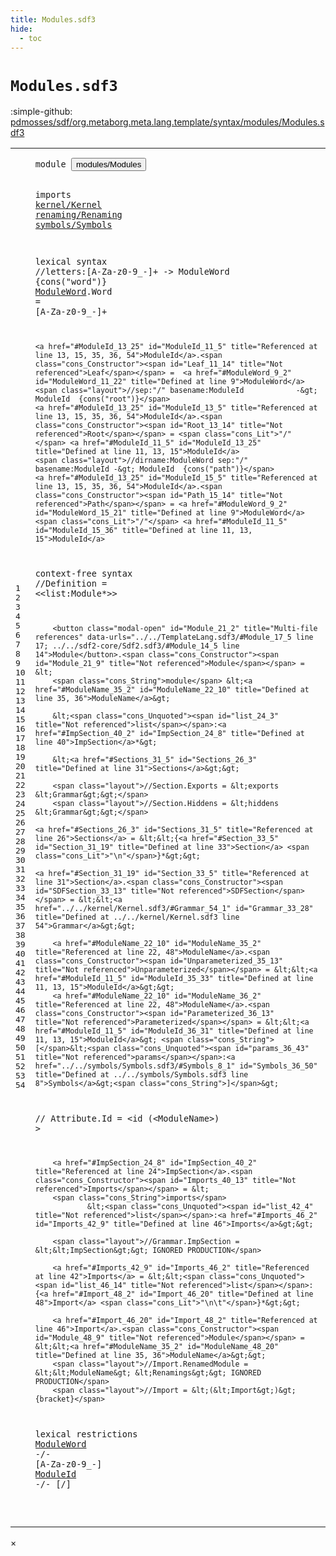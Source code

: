 ```yaml
---
title: Modules.sdf3
hide:
  - toc
---
```


# `Modules.sdf3`

:simple-github: [pdmosses/sdf/org.metaborg.meta.lang.template/syntax/modules/Modules.sdf3]

[pdmosses/sdf/org.metaborg.meta.lang.template/syntax/modules/Modules.sdf3]: https://github.com/pdmosses/sdf/blob/master/org.metaborg.meta.lang.template/syntax/modules/Modules.sdf3 "The source file on GitHub"

<div class="sdf3"><table class="highlighttable"><tbody><tr><td class="linenos"><div class="linenodiv"><pre><span></span>1
2
3
4
5
6
7
8
9
10
11
12
13
14
15
16
17
18
19
20
21
22
23
24
25
26
27
28
29
30
31
32
33
34
35
36
37
38
39
40
41
42
43
44
45
46
47
48
49
50
51
52
53
54
</pre></div></td>
<td class="code"><pre><code><span class="keyword">module</span> <button class="modal-open" id="modules/Modules_1_8" title="Multi-file references" data-urls="../../TemplateLang.sdf3/#modules/Modules_13_3 line 13; ../../sdf2-core/SDF.sdf3/#modules/Modules_2_24 line 2; ../../sdf2-core/Sdf2-Syntax.sdf3/#modules/Modules_5_9 line 5; ../../sdf2-core/Sdf2.sdf3/#modules/Modules_10_3 line 10">modules/Modules</button>

<span class="keyword">imports</span> <a href="../../kernel/Kernel.sdf3/#kernel/Kernel_1_8" id="kernel/Kernel_3_9" title="Defined at ../../kernel/Kernel.sdf3 line 1">kernel/Kernel</a> 
        <a href="../../renaming/Renaming.sdf3/#renaming/Renaming_1_8" id="renaming/Renaming_4_9" title="Defined at ../../renaming/Renaming.sdf3 line 1">renaming/Renaming</a>
        <a href="../../symbols/Symbols.sdf3/#symbols/Symbols_1_8" id="symbols/Symbols_5_9" title="Defined at ../../symbols/Symbols.sdf3 line 1">symbols/Symbols</a>
 
<span class="keyword">lexical syntax</span>
    <span class="layout">//letters:[A-Za-z0-9\_\-]+ -&gt; ModuleWord  {cons("word")}</span>
        <a href="#ModuleWord_11_22" id="ModuleWord_9_2" title="Referenced at line 11, 15, 53">ModuleWord</a>.<span class="cons_Constructor"><span id="Word_9_13" title="Not referenced">Word</span></span> = [<span class="cons_Regular">A</span>-<span class="cons_Regular">Z</span><span class="cons_Regular">a</span>-<span class="cons_Regular">z</span><span class="cons_Regular">0</span>-<span class="cons_Regular">9</span>\_\-]+
        
    <a href="#ModuleId_13_25" id="ModuleId_11_5" title="Referenced at line 13, 15, 35, 36, 54">ModuleId</a>.<span class="cons_Constructor"><span id="Leaf_11_14" title="Not referenced">Leaf</span></span> =  <a href="#ModuleWord_9_2" id="ModuleWord_11_22" title="Defined at line 9">ModuleWord</a>
    <span class="layout">//sep:"/" basename:ModuleId            -&gt; ModuleId  {cons("root")}</span>
    <a href="#ModuleId_13_25" id="ModuleId_13_5" title="Referenced at line 13, 15, 35, 36, 54">ModuleId</a>.<span class="cons_Constructor"><span id="Root_13_14" title="Not referenced">Root</span></span> = <span class="cons_Lit">"/"</span> <a href="#ModuleId_11_5" id="ModuleId_13_25" title="Defined at line 11, 13, 15">ModuleId</a>
    <span class="layout">//dirname:ModuleWord sep:"/" basename:ModuleId -&gt; ModuleId  {cons("path")}</span>
    <a href="#ModuleId_13_25" id="ModuleId_15_5" title="Referenced at line 13, 15, 35, 36, 54">ModuleId</a>.<span class="cons_Constructor"><span id="Path_15_14" title="Not referenced">Path</span></span> = <a href="#ModuleWord_9_2" id="ModuleWord_15_21" title="Defined at line 9">ModuleWord</a> <span class="cons_Lit">"/"</span> <a href="#ModuleId_11_5" id="ModuleId_15_36" title="Defined at line 11, 13, 15">ModuleId</a>
    

<span class="keyword">context-free syntax</span>
        <span class="layout">//Definition = &lt;&lt;list:Module*&gt;&gt;</span>
        
        <button class="modal-open" id="Module_21_2" title="Multi-file references" data-urls="../../TemplateLang.sdf3/#Module_17_5 line 17; ../../sdf2-core/Sdf2.sdf3/#Module_14_5 line 14">Module</button>.<span class="cons_Constructor"><span id="Module_21_9" title="Not referenced">Module</span></span> = &lt;
        <span class="cons_String">module</span> &lt;<a href="#ModuleName_35_2" id="ModuleName_22_10" title="Defined at line 35, 36">ModuleName</a>&gt;
        
        &lt;<span class="cons_Unquoted"><span id="list_24_3" title="Not referenced">list</span></span>:<a href="#ImpSection_40_2" id="ImpSection_24_8" title="Defined at line 40">ImpSection</a>*&gt;
        
        &lt;<a href="#Sections_31_5" id="Sections_26_3" title="Defined at line 31">Sections</a>&gt;&gt;
        
        <span class="layout">//Section.Exports = &lt;exports &lt;Grammar&gt;&gt;</span>
        <span class="layout">//Section.Hiddens = &lt;hiddens &lt;Grammar&gt;&gt;</span>
        
    <a href="#Sections_26_3" id="Sections_31_5" title="Referenced at line 26">Sections</a> = &lt;&lt;{<a href="#Section_33_5" id="Section_31_19" title="Defined at line 33">Section</a> <span class="cons_Lit">"\n"</span>}*&gt;&gt;
    
    <a href="#Section_31_19" id="Section_33_5" title="Referenced at line 31">Section</a>.<span class="cons_Constructor"><span id="SDFSection_33_13" title="Not referenced">SDFSection</span></span> = &lt;&lt;<a href="../../kernel/Kernel.sdf3/#Grammar_54_1" id="Grammar_33_28" title="Defined at ../../kernel/Kernel.sdf3 line 54">Grammar</a>&gt;&gt;
        
        <a href="#ModuleName_22_10" id="ModuleName_35_2" title="Referenced at line 22, 48">ModuleName</a>.<span class="cons_Constructor"><span id="Unparameterized_35_13" title="Not referenced">Unparameterized</span></span> = &lt;&lt;<a href="#ModuleId_11_5" id="ModuleId_35_33" title="Defined at line 11, 13, 15">ModuleId</a>&gt;&gt;
        <a href="#ModuleName_22_10" id="ModuleName_36_2" title="Referenced at line 22, 48">ModuleName</a>.<span class="cons_Constructor"><span id="Parameterized_36_13" title="Not referenced">Parameterized</span></span> = &lt;&lt;<a href="#ModuleId_11_5" id="ModuleId_36_31" title="Defined at line 11, 13, 15">ModuleId</a>&gt; <span class="cons_String">[</span>&lt;<span class="cons_Unquoted"><span id="params_36_43" title="Not referenced">params</span></span>:<a href="../../symbols/Symbols.sdf3/#Symbols_8_1" id="Symbols_36_50" title="Defined at ../../symbols/Symbols.sdf3 line 8">Symbols</a>&gt;<span class="cons_String">]</span>&gt;
        
<span class="layout">//        Attribute.Id = &lt;id (&lt;ModuleName&gt;) &gt; </span>
        
        <a href="#ImpSection_24_8" id="ImpSection_40_2" title="Referenced at line 24">ImpSection</a>.<span class="cons_Constructor"><span id="Imports_40_13" title="Not referenced">Imports</span></span> = &lt;
        <span class="cons_String">imports</span> 
                &lt;<span class="cons_Unquoted"><span id="list_42_4" title="Not referenced">list</span></span>:<a href="#Imports_46_2" id="Imports_42_9" title="Defined at line 46">Imports</a>&gt;&gt;
        
        <span class="layout">//Grammar.ImpSection = &lt;&lt;ImpSection&gt;&gt; IGNORED PRODUCTION</span>
         
        <a href="#Imports_42_9" id="Imports_46_2" title="Referenced at line 42">Imports</a> = &lt;&lt;<span class="cons_Unquoted"><span id="list_46_14" title="Not referenced">list</span></span>:{<a href="#Import_48_2" id="Import_46_20" title="Defined at line 48">Import</a> <span class="cons_Lit">"\n\t"</span>}*&gt;&gt;
        
        <a href="#Import_46_20" id="Import_48_2" title="Referenced at line 46">Import</a>.<span class="cons_Constructor"><span id="Module_48_9" title="Not referenced">Module</span></span> = &lt;&lt;<a href="#ModuleName_35_2" id="ModuleName_48_20" title="Defined at line 35, 36">ModuleName</a>&gt;&gt;
        <span class="layout">//Import.RenamedModule = &lt;&lt;ModuleName&gt; &lt;Renamings&gt;&gt; IGNORED PRODUCTION</span>
        <span class="layout">//Import = &lt;(&lt;Import&gt;)&gt; {bracket}</span>

  <span class="keyword">lexical restrictions</span>
    <a href="#ModuleWord_9_2" id="ModuleWord_53_5" title="Defined at line 9">ModuleWord</a> -/- [<span class="cons_Regular">A</span>-<span class="cons_Regular">Z</span><span class="cons_Regular">a</span>-<span class="cons_Regular">z</span><span class="cons_Regular">0</span>-<span class="cons_Regular">9</span>\_\-]
    <a href="#ModuleId_11_5" id="ModuleId_54_5" title="Defined at line 11, 13, 15">ModuleId</a> -/- [\/]

</code></pre></td></tr></tbody></table></div>

<div id="modal">
  <div id="modal-content">
    <span id="modal-close">&times;</span>
    <h2 id="modal-h2"></h2>
    <p  id="modal-p"></p>
    <ul id="modal-ul"></ul>
  </div>
</div>
